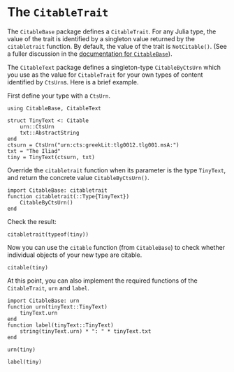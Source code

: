 # The `CitableTrait`

The `CitableBase` package defines a `CitableTrait`. For any Julia type, the value of the trait is identified by a singleton value returned by the `citabletrait` function.  By default, the value of the trait is  `NotCitable()`.   (See a fuller discussion in the [documentation for `CitableBase`](https://cite-architecture.github.io/CitableBase.jl/stable/citable/#Implementing-the-CitableTrait)).


The `CitableText` package defines a singleton-type `CitableByCtsUrn` which you use as the value for `CitableTrait` for your own types of content identified by `CtsUrn`s.  Here is a brief example.


First define your type with a `CtsUrn`.

```@example trait
using CitableBase, CitableText

struct TinyText <: Citable
    urn::CtsUrn
    txt::AbstractString
end
ctsurn = CtsUrn("urn:cts:greekLit:tlg0012.tlg001.msA:")
txt = "The Iliad"
tiny = TinyText(ctsurn, txt)
```

Override the `citabletrait` function when its parameter is the type `TinyText`, and return the concrete value `CitableByCtsUrn()`.

```@example trait
import CitableBase: citabletrait
function citabletrait(::Type{TinyText}) 
    CitableByCtsUrn()
end
```

Check the result:

```@example trait
citabletrait(typeof(tiny))
```

Now you can use the `citable` function (from `CitableBase`) to check whether individual objects of your new type are citable.

```@example trait
citable(tiny)
```

At this point, you can also implement the required functions of the `CitableTrait`, `urn` and `label`.

```@example trait
import CitableBase: urn
function urn(tinyText::TinyText)
    tinyText.urn
end
function label(tinyText::TinyText)
    string(tinyText.urn) * ": " * tinyText.txt
end
```

```@example trait
urn(tiny)
```

```@example trait
label(tiny)
```